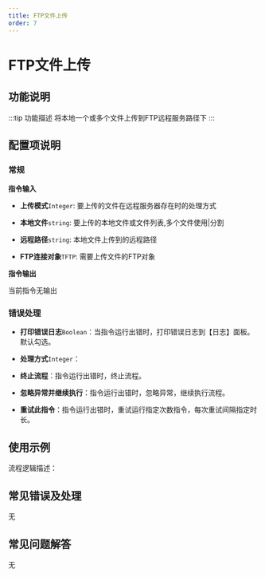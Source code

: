 ```yaml
---
title: FTP文件上传
order: 7
---
```


# FTP文件上传

## 功能说明

:::tip 功能描述
将本地一个或多个文件上传到FTP远程服务路径下
:::

## 配置项说明

### 常规

**指令输入**

- **上传模式**`Integer`: 要上传的文件在远程服务器存在时的处理方式

- **本地文件**`string`: 要上传的本地文件或文件列表,多个文件使用|分割

- **远程路径**`string`: 本地文件上传到的远程路径

- **FTP连接对象**`TFTP`: 需要上传文件的FTP对象


**指令输出**

当前指令无输出

### 错误处理

- **打印错误日志**`Boolean`：当指令运行出错时，打印错误日志到【日志】面板。默认勾选。

- **处理方式**`Integer`：

 - **终止流程**：指令运行出错时，终止流程。

 - **忽略异常并继续执行**：指令运行出错时，忽略异常，继续执行流程。

 - **重试此指令**：指令运行出错时，重试运行指定次数指令，每次重试间隔指定时长。

## 使用示例

流程逻辑描述：

## 常见错误及处理

无

## 常见问题解答

无

